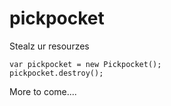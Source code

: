 # pickpocket

Stealz ur resourzes

	var pickpocket = new Pickpocket();
	pickpocket.destroy();




More to come....